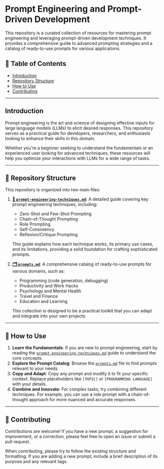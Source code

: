 # Prompt Engineering and Prompt-Driven Development

This repository is a curated collection of resources for mastering prompt engineering and leveraging prompt-driven development techniques. It provides a comprehensive guide to advanced prompting strategies and a catalog of ready-to-use prompts for various applications.

## 📖 Table of Contents

- [Introduction](#introduction)
- [Repository Structure](#repository-structure)
- [How to Use](#how-to-use)
- [Contributing](#contributing)

---

## Introduction

Prompt engineering is the art and science of designing effective inputs for large language models (LLMs) to elicit desired responses. This repository serves as a practical guide for developers, researchers, and enthusiasts looking to enhance their skills in this domain.

Whether you're a beginner seeking to understand the fundamentals or an experienced user looking for advanced techniques, these resources will help you optimize your interactions with LLMs for a wide range of tasks.

---

## 📂 Repository Structure

This repository is organized into two main files:

1.  **[📄 `prompt-engineering-techniques.md`](./prompt-engineering-techniques.md)**: A detailed guide covering key prompt engineering techniques, including:
    -   Zero-Shot and Few-Shot Prompting
    -   Chain-of-Thought Prompting
    -   Role Prompting
    -   Self-Consistency
    -   Reflexion/Critique Prompting

    This guide explains how each technique works, its primary use cases, and its limitations, providing a solid foundation for crafting sophisticated prompts.

2.  **[🗂️ `prompts.md`](./prompts.md)**: A comprehensive catalog of ready-to-use prompts for various domains, such as:
    -   Programming (code generation, debugging)
    -   Productivity and Work Hacks
    -   Psychology and Mental Health
    -   Travel and Finance
    -   Education and Learning

    This collection is designed to be a practical toolkit that you can adapt and integrate into your own projects.

---

## 🚀 How to Use

1.  **Learn the Fundamentals**: If you are new to prompt engineering, start by reading the [`prompt-engineering-techniques.md`](./prompt-engineering-techniques.md) guide to understand the core concepts.
2.  **Explore the Prompt Catalog**: Browse the [`prompts.md`](./prompts.md) file to find prompts relevant to your needs.
3.  **Copy and Adapt**: Copy any prompt and modify it to fit your specific context. Replace placeholders like `[TOPIC]` or `[PROGRAMMING LANGUAGE]` with your details.
4.  **Combine and Innovate**: For complex tasks, try combining different techniques. For example, you can use a role prompt with a chain-of-thought approach for more nuanced and accurate responses.

---

## 🤝 Contributing

Contributions are welcome! If you have a new prompt, a suggestion for improvement, or a correction, please feel free to open an issue or submit a pull request.

When contributing, please try to follow the existing structure and formatting. If you are adding a new prompt, include a brief description of its purpose and any relevant tags.